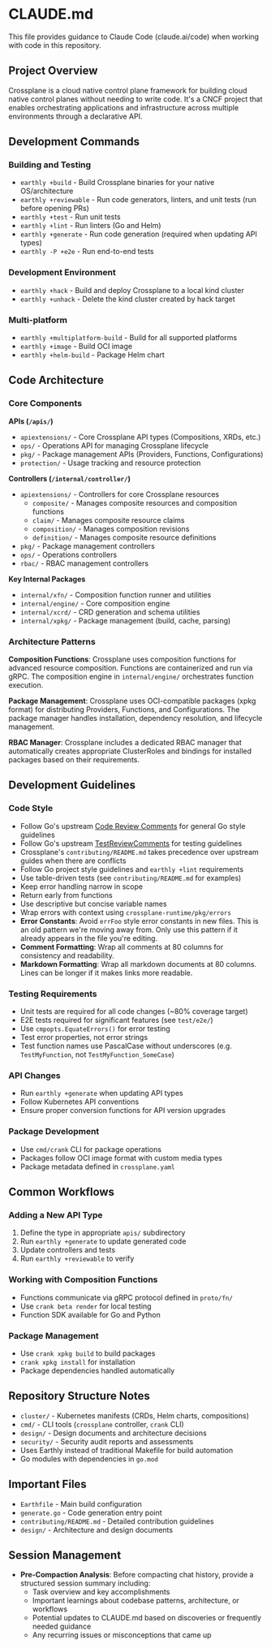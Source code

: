 # CLAUDE.md

This file provides guidance to Claude Code (claude.ai/code) when working with
code in this repository.

## Project Overview

Crossplane is a cloud native control plane framework for building cloud native
control planes without needing to write code. It's a CNCF project that enables
orchestrating applications and infrastructure across multiple environments
through a declarative API.

## Development Commands

### Building and Testing
- `earthly +build` - Build Crossplane binaries for your native OS/architecture
- `earthly +reviewable` - Run code generators, linters, and unit tests (run
  before opening PRs)
- `earthly +test` - Run unit tests
- `earthly +lint` - Run linters (Go and Helm)
- `earthly +generate` - Run code generation (required when updating API types)
- `earthly -P +e2e` - Run end-to-end tests

### Development Environment
- `earthly +hack` - Build and deploy Crossplane to a local kind cluster
- `earthly +unhack` - Delete the kind cluster created by hack target

### Multi-platform
- `earthly +multiplatform-build` - Build for all supported platforms
- `earthly +image` - Build OCI image
- `earthly +helm-build` - Package Helm chart

## Code Architecture

### Core Components

**APIs (`/apis/`)**
- `apiextensions/` - Core Crossplane API types (Compositions, XRDs, etc.)
- `ops/` - Operations API for managing Crossplane lifecycle
- `pkg/` - Package management APIs (Providers, Functions, Configurations)
- `protection/` - Usage tracking and resource protection

**Controllers (`/internal/controller/`)**
- `apiextensions/` - Controllers for core Crossplane resources
  - `composite/` - Manages composite resources and composition functions
  - `claim/` - Manages composite resource claims
  - `composition/` - Manages composition revisions
  - `definition/` - Manages composite resource definitions
- `pkg/` - Package management controllers
- `ops/` - Operations controllers
- `rbac/` - RBAC management controllers

**Key Internal Packages**
- `internal/xfn/` - Composition function runner and utilities
- `internal/engine/` - Core composition engine
- `internal/xcrd/` - CRD generation and schema utilities
- `internal/xpkg/` - Package management (build, cache, parsing)

### Architecture Patterns

**Composition Functions**: Crossplane uses composition functions for advanced
resource composition. Functions are containerized and run via gRPC. The
composition engine in `internal/engine/` orchestrates function execution.

**Package Management**: Crossplane uses OCI-compatible packages (xpkg format)
for distributing Providers, Functions, and Configurations. The package manager
handles installation, dependency resolution, and lifecycle management.

**RBAC Manager**: Crossplane includes a dedicated RBAC manager that
automatically creates appropriate ClusterRoles and bindings for installed
packages based on their requirements.

## Development Guidelines

### Code Style
- Follow Go's upstream [Code Review Comments](https://go.dev/wiki/CodeReviewComments) for general Go style guidelines
- Follow Go's upstream [TestReviewComments](https://go.dev/wiki/TestReviewComments) for testing guidelines
- Crossplane's `contributing/README.md` takes precedence over upstream guides when there are conflicts
- Follow Go project style guidelines and `earthly +lint` requirements
- Use table-driven tests (see `contributing/README.md` for examples)
- Keep error handling narrow in scope
- Return early from functions
- Use descriptive but concise variable names
- Wrap errors with context using `crossplane-runtime/pkg/errors`
- **Error Constants**: Avoid `errFoo` style error constants in new files. This is an old pattern we're moving away from. Only use this pattern if it already appears in the file you're editing.
- **Comment Formatting**: Wrap all comments at 80 columns for consistency and
  readability.
- **Markdown Formatting**: Wrap all markdown documents at 80 columns. Lines
  can be longer if it makes links more readable.

### Testing Requirements
- Unit tests are required for all code changes (~80% coverage target)
- E2E tests required for significant features (see `test/e2e/`)
- Use `cmpopts.EquateErrors()` for error testing
- Test error properties, not error strings
- Test function names use PascalCase without underscores (e.g. `TestMyFunction`,
  not `TestMyFunction_SomeCase`)

### API Changes
- Run `earthly +generate` when updating API types
- Follow Kubernetes API conventions
- Ensure proper conversion functions for API version upgrades

### Package Development
- Use `cmd/crank` CLI for package operations
- Packages follow OCI image format with custom media types
- Package metadata defined in `crossplane.yaml`

## Common Workflows

### Adding a New API Type
1. Define the type in appropriate `apis/` subdirectory
2. Run `earthly +generate` to update generated code
3. Update controllers and tests
4. Run `earthly +reviewable` to verify

### Working with Composition Functions
- Functions communicate via gRPC protocol defined in `proto/fn/`
- Use `crank beta render` for local testing
- Function SDK available for Go and Python

### Package Management
- Use `crank xpkg build` to build packages
- `crank xpkg install` for installation
- Package dependencies handled automatically

## Repository Structure Notes

- `cluster/` - Kubernetes manifests (CRDs, Helm charts, compositions)
- `cmd/` - CLI tools (`crossplane` controller, `crank` CLI)
- `design/` - Design documents and architecture decisions
- `security/` - Security audit reports and assessments
- Uses Earthly instead of traditional Makefile for build automation
- Go modules with dependencies in `go.mod`

## Important Files

- `Earthfile` - Main build configuration
- `generate.go` - Code generation entry point
- `contributing/README.md` - Detailed contribution guidelines
- `design/` - Architecture and design documents

## Session Management

- **Pre-Compaction Analysis**: Before compacting chat history, provide a
  structured session summary including:
  - Task overview and key accomplishments
  - Important learnings about codebase patterns, architecture, or workflows
  - Potential updates to CLAUDE.md based on discoveries or frequently needed
    guidance
  - Any recurring issues or misconceptions that came up